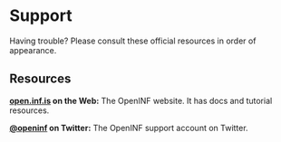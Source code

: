 <!-- https://help.github.com/en/github/building-a-strong-community/adding-support-resources-to-your-project -->

# Support

Having trouble? Please consult these official resources in order of appearance.

## Resources

**[open.inf.is][docs-site] on the Web:** The OpenINF website. It has docs and
tutorial resources.

<!-- **[`#openinf`][irc-channel] on freenode:** The OpenINF support channel on the
_freenode_ IRC network. It’s a synchronous chat channel for lightweight
communication. Good uses of it are for asking questions, casual conversation,
collaboration, and quick exchanges. -->

**[@openinf][twitter-account] on Twitter:** The OpenINF support account on
Twitter.

[docs-site]: https://open.inf.is/
[irc-channel]: https://webchat.freenode.net/#openinf
[twitter-account]: https://twitter.com/openinf
